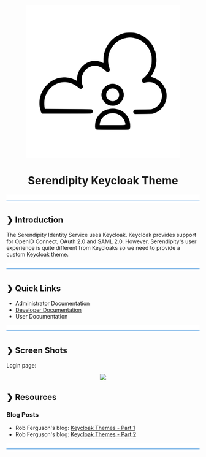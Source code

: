 <p align="center">
  <img src="./serendipity-logo.svg" alt="Serendipity" width="400"/>
</p>

<h1 align="center">Serendipity Keycloak Theme</h1>

![divider](./divider.png)

## ❯ Introduction

The Serendipity Identity Service uses Keycloak. Keycloak provides support for OpenID Connect, OAuth 2.0 and SAML 2.0.
However, Serendipity's user experience is quite different from Keycloaks so we need to provide a custom Keycloak theme.

![divider](./divider.png)

## ❯ Quick Links

* Administrator Documentation
* [Developer Documentation](docs/developer.md)
* User Documentation

![divider](./divider.png)

## ❯ Screen Shots

Login page:

<p align="center">
  <img src="https://github.com/Robinyo/serendipity-keycloak-theme/blob/master/screen-shots/login-register.png">
</p>

## ❯ Resources

### Blog Posts

* Rob Ferguson's blog: [Keycloak Themes - Part 1](https://robferguson.org/blog/2020/04/12/keycloak-themes-part-1/)
* Rob Ferguson's blog: [Keycloak Themes - Part 2](https://robferguson.org/blog/2020/04/17/keycloak-themes-part-2/)

![divider](./divider.png)
